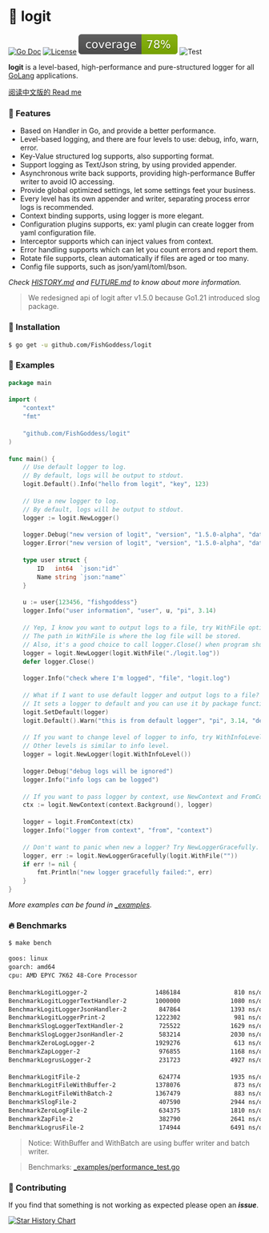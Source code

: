 # 📝 logit

[![Go Doc](_icons/godoc.svg)](https://pkg.go.dev/github.com/FishGoddess/logit)
[![License](_icons/license.svg)](https://www.apache.org/licenses/LICENSE-2.0.html)
[![Coverage](_icons/coverage.svg)](_icons/coverage.svg)
![Test](https://github.com/FishGoddess/logit/actions/workflows/test.yml/badge.svg)

**logit** is a level-based, high-performance and pure-structured logger for all [GoLang](https://golang.org)
applications.

[阅读中文版的 Read me](./README.md)

### 🥇 Features

* Based on Handler in Go, and provide a better performance.
* Level-based logging, and there are four levels to use: debug, info, warn, error.
* Key-Value structured log supports, also supporting format.
* Support logging as Text/Json string, by using provided appender.
* Asynchronous write back supports, providing high-performance Buffer writer to avoid IO accessing.
* Provide global optimized settings, let some settings feet your business.
* Every level has its own appender and writer, separating process error logs is recommended.
* Context binding supports, using logger is more elegant.
* Configuration plugins supports, ex: yaml plugin can create logger from yaml configuration file.
* Interceptor supports which can inject values from context.
* Error handling supports which can let you count errors and report them.
* Rotate file supports, clean automatically if files are aged or too many.
* Config file supports, such as json/yaml/toml/bson.

_Check [HISTORY.md](./HISTORY.md) and [FUTURE.md](./FUTURE.md) to know about more information._

> We redesigned api of logit after v1.5.0 because Go1.21 introduced slog package.

### 🚀 Installation

```bash
$ go get -u github.com/FishGoddess/logit
```

### 📖 Examples

```go
package main

import (
	"context"
	"fmt"

	"github.com/FishGoddess/logit"
)

func main() {
	// Use default logger to log.
	// By default, logs will be output to stdout.
	logit.Default().Info("hello from logit", "key", 123)

	// Use a new logger to log.
	// By default, logs will be output to stdout.
	logger := logit.NewLogger()

	logger.Debug("new version of logit", "version", "1.5.0-alpha", "date", 20231122)
	logger.Error("new version of logit", "version", "1.5.0-alpha", "date", 20231122)

	type user struct {
		ID   int64  `json:"id"`
		Name string `json:"name"`
	}

	u := user{123456, "fishgoddess"}
	logger.Info("user information", "user", u, "pi", 3.14)

	// Yep, I know you want to output logs to a file, try WithFile option.
	// The path in WithFile is where the log file will be stored.
	// Also, it's a good choice to call logger.Close() when program shutdown.
	logger = logit.NewLogger(logit.WithFile("./logit.log"))
	defer logger.Close()

	logger.Info("check where I'm logged", "file", "logit.log")

	// What if I want to use default logger and output logs to a file? Try SetDefault.
	// It sets a logger to default and you can use it by package function or Default().
	logit.SetDefault(logger)
	logit.Default().Warn("this is from default logger", "pi", 3.14, "default", true)

	// If you want to change level of logger to info, try WithInfoLevel.
	// Other levels is similar to info level.
	logger = logit.NewLogger(logit.WithInfoLevel())

	logger.Debug("debug logs will be ignored")
	logger.Info("info logs can be logged")

	// If you want to pass logger by context, use NewContext and FromContext.
	ctx := logit.NewContext(context.Background(), logger)

	logger = logit.FromContext(ctx)
	logger.Info("logger from context", "from", "context")

	// Don't want to panic when new a logger? Try NewLoggerGracefully.
	logger, err := logit.NewLoggerGracefully(logit.WithFile(""))
	if err != nil {
		fmt.Println("new logger gracefully failed:", err)
	}
}
```

_More examples can be found in [_examples](./_examples)._

### 🔥 Benchmarks

```bash
$ make bench
```

```bash
goos: linux
goarch: amd64
cpu: AMD EPYC 7K62 48-Core Processor

BenchmarkLogitLogger-2                   1486184               810 ns/op               0 B/op          0 allocs/op
BenchmarkLogitLoggerTextHandler-2        1000000              1080 ns/op               0 B/op          0 allocs/op
BenchmarkLogitLoggerJsonHandler-2         847864              1393 ns/op             120 B/op          3 allocs/op
BenchmarkLogitLoggerPrint-2              1222302               981 ns/op              48 B/op          1 allocs/op
BenchmarkSlogLoggerTextHandler-2          725522              1629 ns/op               0 B/op          0 allocs/op
BenchmarkSlogLoggerJsonHandler-2          583214              2030 ns/op             120 B/op          3 allocs/op
BenchmarkZeroLogLogger-2                 1929276               613 ns/op               0 B/op          0 allocs/op
BenchmarkZapLogger-2                      976855              1168 ns/op             216 B/op          2 allocs/op
BenchmarkLogrusLogger-2                   231723              4927 ns/op            2080 B/op         32 allocs/op

BenchmarkLogitFile-2                      624774              1935 ns/op               0 B/op          0 allocs/op
BenchmarkLogitFileWithBuffer-2           1378076               873 ns/op               0 B/op          0 allocs/op
BenchmarkLogitFileWithBatch-2            1367479               883 ns/op               0 B/op          0 allocs/op
BenchmarkSlogFile-2                       407590              2944 ns/op               0 B/op          0 allocs/op
BenchmarkZeroLogFile-2                    634375              1810 ns/op               0 B/op          0 allocs/op
BenchmarkZapFile-2                        382790              2641 ns/op             216 B/op          2 allocs/op
BenchmarkLogrusFile-2                     174944              6491 ns/op            2080 B/op         32 allocs/op
```

> Notice: WithBuffer and WithBatch are using buffer writer and batch writer.

> Benchmarks: [_examples/performance_test.go](./_examples/performance_test.go)

### 👥 Contributing

If you find that something is not working as expected please open an _**issue**_.

[![Star History Chart](https://api.star-history.com/svg?repos=fishgoddess/logit&type=Date)](https://star-history.com/#fishgoddess/logit&Date)
